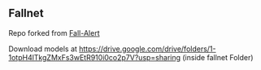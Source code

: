 ## Fallnet ##

Repo forked from [Fall-Alert](https://github.com/ableabhinav/Fall-Alert)

Download models at https://drive.google.com/drive/folders/1-1otpH4lTkgZMxFs3wEtR910i0co2p7V?usp=sharing (inside fallnet Folder)